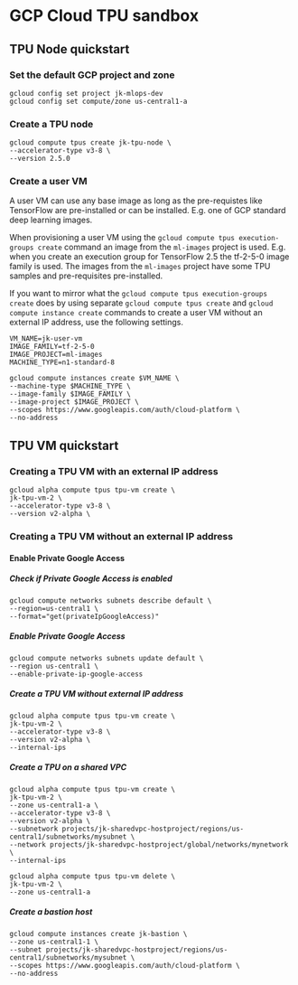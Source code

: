 # GCP Cloud TPU sandbox

##  TPU Node quickstart

### Set the default GCP project and zone

```
gcloud config set project jk-mlops-dev
gcloud config set compute/zone us-central1-a
```

### Create a TPU node

```
gcloud compute tpus create jk-tpu-node \
--accelerator-type v3-8 \
--version 2.5.0 
```
### Create a user VM

A user VM can use any base image as long as the pre-requistes like TensorFlow are pre-installed or can be installed. E.g. one of GCP standard deep learning images. 

When provisioning a user VM using the `gcloud compute tpus execution-groups create` command an image from the `ml-images` project is used. E.g. when you create an execution group for TensorFlow 2.5 the tf-2-5-0 image family is used. The images from the `ml-images` project have some TPU samples and pre-requisites pre-installed. 

If you want to mirror what the `gcloud compute tpus execution-groups create` does by using separate `gcloud compute tpus create` and `gcloud compute instance create` commands to create a user VM without an external IP address, use the following settings.

```
VM_NAME=jk-user-vm
IMAGE_FAMILY=tf-2-5-0
IMAGE_PROJECT=ml-images
MACHINE_TYPE=n1-standard-8

gcloud compute instances create $VM_NAME \
--machine-type $MACHINE_TYPE \
--image-family $IMAGE_FAMILY \
--image-project $IMAGE_PROJECT \
--scopes https://www.googleapis.com/auth/cloud-platform \
--no-address
```

## TPU VM quickstart


### Creating a TPU VM with an external IP address

```
gcloud alpha compute tpus tpu-vm create \
jk-tpu-vm-2 \
--accelerator-type v3-8 \
--version v2-alpha \
```

### Creating a TPU VM without an external IP address

#### Enable Private Google Access

##### Check if Private Google Access is enabled

```
gcloud compute networks subnets describe default \
--region=us-central1 \
--format="get(privateIpGoogleAccess)"
```
##### Enable Private Google Access

```
gcloud compute networks subnets update default \
--region us-central1 \
--enable-private-ip-google-access
```


##### Create a TPU VM without external IP address

```
gcloud alpha compute tpus tpu-vm create \
jk-tpu-vm-2 \
--accelerator-type v3-8 \
--version v2-alpha \
--internal-ips
```

##### Create a TPU on a shared VPC

```
gcloud alpha compute tpus tpu-vm create \
jk-tpu-vm-2 \
--zone us-central1-a \
--accelerator-type v3-8 \
--version v2-alpha \
--subnetwork projects/jk-sharedvpc-hostproject/regions/us-central1/subnetworks/mysubnet \
--network projects/jk-sharedvpc-hostproject/global/networks/mynetwork \
--internal-ips
```

```
gcloud alpha compute tpus tpu-vm delete \
jk-tpu-vm-2 \
--zone us-central1-a 
```

##### Create a bastion host

```
gcloud compute instances create jk-bastion \
--zone us-central1-1 \
--subnet projects/jk-sharedvpc-hostproject/regions/us-central1/subnetworks/mysubnet \
--scopes https://www.googleapis.com/auth/cloud-platform \
--no-address
```


